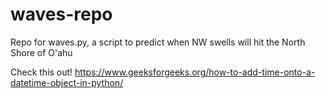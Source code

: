 # waves-repo

Repo for waves.py, a script to predict when NW swells will hit the North Shore of O'ahu

Check this out!
https://www.geeksforgeeks.org/how-to-add-time-onto-a-datetime-object-in-python/
